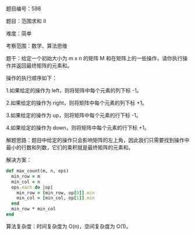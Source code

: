 题目编号：598

题目：范围求和 II

难度：简单

考察范围：数学、算法思维

题干：给定一个初始大小为 m x n 的矩阵 M 和在矩阵上的一些操作，请你执行操作并返回最终矩阵的元素和。

操作的执行顺序如下：

1.如果给定的操作为 left，则将矩阵中每个元素的列下标 -1。

2.如果给定的操作为 right，则将矩阵中每个元素的列下标 +1。

3.如果给定的操作为 up，则将矩阵中每个元素的行下标 -1。

4.如果给定的操作为 down，则将矩阵中每个元素的行下标 +1。

解题思路：题目中给定的操作只会影响矩阵的左上角，因此我们只需要找到操作中最小的行数和列数，它们的乘积就是最终矩阵的元素和。

解决方案：

```ruby
def max_count(m, n, ops)
  min_row = m
  min_col = n
  ops.each do |op|
    min_row = [min_row, op[0]].min
    min_col = [min_col, op[1]].min
  end
  min_row * min_col
end
```

算法复杂度：时间复杂度为 O(n)，空间复杂度为 O(1)。